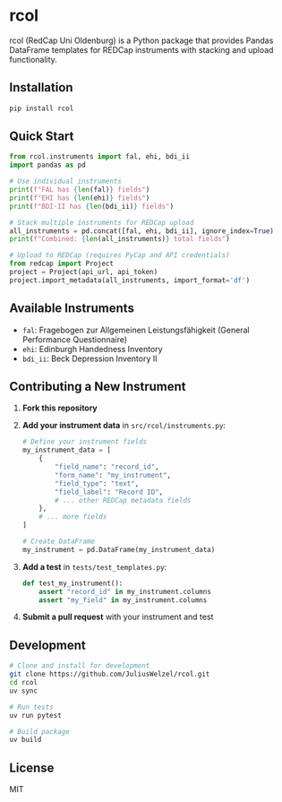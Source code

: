 # rcol
rcol (RedCap Uni Oldenburg) is a Python package that provides Pandas DataFrame templates for REDCap instruments with stacking and upload functionality.

## Installation

```bash
pip install rcol
```

## Quick Start

```python
from rcol.instruments import fal, ehi, bdi_ii
import pandas as pd

# Use individual instruments
print(f"FAL has {len(fal)} fields")
print(f"EHI has {len(ehi)} fields") 
print(f"BDI-II has {len(bdi_ii)} fields")

# Stack multiple instruments for REDCap upload
all_instruments = pd.concat([fal, ehi, bdi_ii], ignore_index=True)
print(f"Combined: {len(all_instruments)} total fields")

# Upload to REDCap (requires PyCap and API credentials)
from redcap import Project
project = Project(api_url, api_token)
project.import_metadata(all_instruments, import_format='df')
```

## Available Instruments

- `fal`: Fragebogen zur Allgemeinen Leistungsfähigkeit (General Performance Questionnaire)
- `ehi`: Edinburgh Handedness Inventory 
- `bdi_ii`: Beck Depression Inventory II

## Contributing a New Instrument

1. **Fork this repository**

2. **Add your instrument data** in `src/rcol/instruments.py`:
   ```python
   # Define your instrument fields
   my_instrument_data = [
       {
           "field_name": "record_id",
           "form_name": "my_instrument", 
           "field_type": "text",
           "field_label": "Record ID",
           # ... other REDCap metadata fields
       },
       # ... more fields
   ]
   
   # Create DataFrame
   my_instrument = pd.DataFrame(my_instrument_data)
   ```

3. **Add a test** in `tests/test_templates.py`:
   ```python
   def test_my_instrument():
       assert "record_id" in my_instrument.columns
       assert "my_field" in my_instrument.columns
   ```

4. **Submit a pull request** with your instrument and test

## Development

```bash
# Clone and install for development
git clone https://github.com/JuliusWelzel/rcol.git
cd rcol
uv sync

# Run tests
uv run pytest

# Build package
uv build
```

## License

MIT
